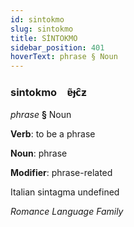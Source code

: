 ```yaml
---
id: sintokmo
slug: sintokmo
title: SİNTOKMO
sidebar_position: 401
hoverText: phrase § Noun
---
```


### sintokmo&emsp;<span kind="abugida">ɐ̃ɟc̑ƶ</span>

*phrase* **§** Noun

**Verb**: to be a phrase

**Noun**: phrase

**Modifier**: phrase-related

Italian sintagma undefined

*Romance Language Family*